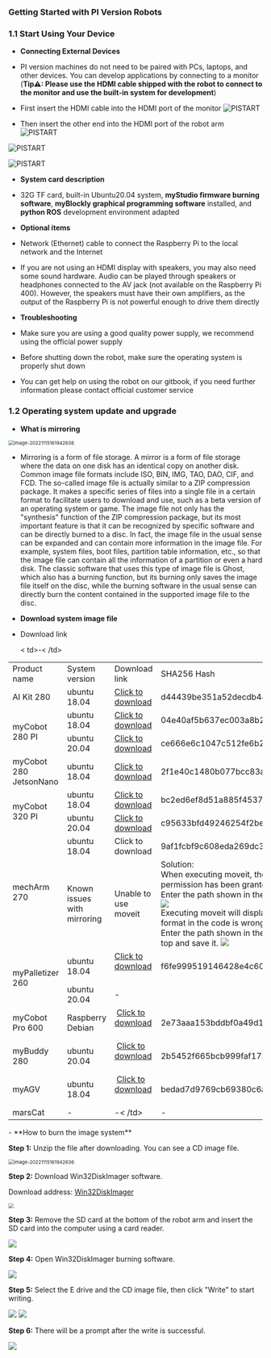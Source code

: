 ### Getting Started with PI Version Robots

### 1.1 Start Using Your Device

- **Connecting External Devices**

- PI version machines do not need to be paired with PCs, laptops, and other devices. You can develop applications by connecting to a monitor (**Tip⚠: Please use the HDMI cable shipped with the robot to connect to the monitor and use the built-in system for development**)

- First insert the HDMI cable into the HDMI port of the monitor
![PISTART](../../../resource/3-FunctionsAndApplications/5.BasicFunction/5.1-Functionlnstruction/PIstart1.jpg)

- Then insert the other end into the HDMI port of the robot arm
![PISTART](../../../resource/3-FunctionsAndApplications/5.BasicFunction/5.1-Functionlnstruction/PIstart2.jpg)

![PISTART](../../../resource/3-FunctionsAndApplications/5.BasicFunction/5.1-Functionlnstruction/PIstart3.jpg)

![PISTART](../../../resource/3-FunctionsAndApplications/5.BasicFunction/5.1-Functionlnstruction/PIstart4.jpg)

- **System card description**

- 32G TF card, built-in Ubuntu20.04 system, **myStudio firmware burning software**, **myBlockly graphical programming software** installed, and **python ROS** development environment adapted

- **Optional items**

- Network (Ethernet) cable to connect the Raspberry Pi to the local network and the Internet

- If you are not using an HDMI display with speakers, you may also need some sound hardware. Audio can be played through speakers or headphones connected to the AV jack (not available on the Raspberry Pi 400). However, the speakers must have their own amplifiers, as the output of the Raspberry Pi is not powerful enough to drive them directly

- **Troubleshooting**

- Make sure you are using a good quality power supply, we recommend using the official power supply

- Before shutting down the robot, make sure the operating system is properly shut down

- You can get help on using the robot on our gitbook, if you need further information please contact official customer service

### 1.2 Operating system update and upgrade

- **What is mirroring**

<img src="../../../resource/3-FunctionsAndApplications/5.BasicFunction/5.1-Functionlnstruction/systemupdata.jpg" alt="image-20221115161942636" style="zoom: 67%;" />

- Mirroring is a form of file storage. A mirror is a form of file storage where the data on one disk has an identical copy on another disk. Common image file formats include ISO, BIN, IMG, TAO, DAO, CIF, and FCD. The so-called image file is actually similar to a ZIP compression package. It makes a specific series of files into a single file in a certain format to facilitate users to download and use, such as a beta version of an operating system or game. The image file not only has the "synthesis" function of the ZIP compression package, but its most important feature is that it can be recognized by specific software and can be directly burned to a disc. In fact, the image file in the usual sense can be expanded and can contain more information in the image file. For example, system files, boot files, partition table information, etc., so that the image file can contain all the information of a partition or even a hard disk. The classic software that uses this type of image file is Ghost, which also has a burning function, but its burning only saves the image file itself on the disc, while the burning software in the usual sense can directly burn the content contained in the supported image file to the disc.

- **Download system image file**

- Download link

<table>
<tr>
<td>Product name</td>
<td>System version</td>
<td>Download link</td>
<td>SHA256 Hash</td>
</tr>
<tr>
<td>AI Kit 280</td>
<td>ubuntu 18.04</td>
<td>
<a href="https://download-elephantrobotics.oss-cn-shenzhen.aliyuncs.com/Product_software/iMage-ISO/AI_Kit/AI_myCobot_280_ubuntu_V20221030-shrink.zip">Click to download</a>
</td>
<td>d44439be351a52decdb4470cb623a032047e223ffce73477d29aa973bb9100e1</td> </tr> <tr> <td rowspan='2'>myCobot 280 PI</td> <td>ubuntu 18.04</td> <td> <a href=" https://download-elephantrobotics.oss-cn-shenzhen.aliyuncs.com/Product_software/iMage-ISO/myCobot-280/myCobot_280_ubuntu_V20221030-shrink.zip">Click to download</a></td> <td>04e40af5b637ec003a8b23ef9012e353361fd336db4e17cf9a65feb75e92927e</td> </tr> <tr> <td>ubuntu 20.04</td> <td> <a href="https://download-elephantrobotics.oss-cn-shenzhen.aliy uncs.com/Product_software/iMage-ISO/myCobot-280/myCobot_280_ubuntu_V20230222_20.04Pi_aarch64_shrunk.img.gz">Click to download</a> </td> <td>ce666e6c1047c512fe6b270336d472e48f231be12808729ed57f743f9d284397</td> </tr> <tr> <td>myCobot 280 JetsonNano</td> <td>ubuntu 18.04</td> <td> <a href="https://down load-elephantrobotics.oss-cn-shenzhen.aliyuncs.com/Product_software/iMage-ISO/myCobot-280JetsonNano/myCobot_280_Jetsonnano_V221101-shrink.zip">Click to download</a> </td> <td>2f1e40c1480b077bcc83abd3b79ac175f25d21e9cc344a014636167ee2eb087c</td> </tr> <tr> <td rowspan='2'>myCobot 320 PI</td> <td>ubuntu 18.04</td> <td> <a href=" https://download-elephantrobotics.oss-cn-shenzhen.aliyuncs.com/Product_software/iMage-ISO/myCobot-320/myCobot_320_ubuntu_V20220805-2.zip">Click to download</a> </td> <td>bc2ed6ef8d51a885f45379392b71e35420638a427d5b4b3a3c9d1803d7e589eb</td> </tr> <tr> <td>ubuntu 20.04</td> <td><a href="https://download-elephantrobotics.oss-cn-shenzhen. aliyuncs.com/Product_software/iMage-ISO/myCobot-320/myCobot_320_ubuntu_V20221101_20.04Pi_aarch64-shrink.zip">Click to download</a> </td> <td>c95633bfd49246254f2be4783c6a91a15212422219157962c93125092aff6b34</td> </tr> <tr> <td rowspan='2'>mechArm 270</td> <td>ubuntu 18.04</td> <td><a h ref="https://download-elephantrobotics.oss-cn-shenzhen.aliyuncs.com/Product_software/iMage-ISO/mechArm-270/mechArm270_V221030-shrink.zip">Click to download</a> </td> <td>9af1fcbf9c608eda269dc395a8d68ea0a270008a88ec8ec3cf97758371a11178<td>
</tr>
<tr>
​ <td>Known issues with mirroring</td>
​ <td>Unable to use moveit</td>
​ <td>
Solution:
</br>When executing moveit, the following prompt will appear, indicating that no permission has been granted:
<img src="../../resourse/19-mirroring/15.2-mirroring-burning/15.2No permission.png">
</br>Enter the path shown in the figure and grant the executable permission to the py file
<img src="../../resourse/19-mirroring/15.2-mirroring-burning/15.2give permission.png">
</br>Executing moveit will display the following prompt, indicating that the encoding format in the code is wrong:
<img src="../../resourse/19-mirroring/15.2-mirroring-burning/15.2encoding error.png">
</br>Enter the path shown in the figure, open the py file and enter: #coding=utf8 at the top and save it.
<img src="../../resourse/19-mirroring/15.2-mirroring-burning/15.2coding.png">
</td>
</tr>
<tr>
​ <td rowspan='2'>myPalletizer 260</td>
​ <td>ubuntu 18.04</td> ​ <td><a href="https://download-elephantrobotics.oss-cn-shenzhen.aliyuncs.com/Product_software/iMage-ISO/myCobot-280/myCobot_280_ubuntu_V20221030-shrink.zip">Click to download </a> ​ </td> ​ <td>f6fe999519146428e4c60960b242f647ae5c73c704852d686b28580b3a3f695d</td> </tr> <tr> ​ <td>ubuntu 20.04</td> ​ <td>-</td> ​ < td>-< /td> </tr> <tr> ​<td>myCobot Pro 600</td> ​ <td>Raspberry Debian</td> ​ <td> ​ <a href="https://download-elephantrobotics.oss-cn-shenzhen.aliyuncs.com/Product_software/ iMage-ISO/myCobot-Pro-600/myCobot_Pro_600_bebian_V20221021.zip">Click to download</a> ​ </td> ​ <td>2e73aaa153bddbf0a49d18669a254b27403f17f8e989c05d13836d7c1f8bd4d 9</td> </tr> <tr> ​ <td>myBuddy 280</ td> ​ <td>ubuntu 20.04</td> ​ <td> ​ <a href="https://download-elephantrobotics.oss-cn-shenzhen.aliyuncs.com/Product_software/iMage-ISO/myBuddy-280/myBuddy_280_ubuntu_V20221028_20.04Pi_aarch64_shrunk.img.gz ">Click to download</a> ​ </td> ​ <td>2b5452f665bcb999faf1727b2103dc1e5745705f5706728e140d62906b099920</td> </tr> <tr> ​ <td>myAGV</td> ​ <td>ubuntu 18.04</td> ​ <td> ​ <a href="https://download-elephantrobotics.oss-cn-shenzhen.aliyuncs.com/Product_software/iMage-ISO/myAGV/myAGV_ubuntu18.04_20221028-shrink.zip"> Click to download</a> ​ </td> <td>bedad7d9769cb69380c6a4b9742ba7aefc21db41ab239172b7a5a7b632453baa</td> </tr> <tr> ​ <td>marsCat</td> ​ <td>-</td> ​ <td>-< /td> ​ <td>-</td> </tr> </table> - **How ​​to burn the image system**

**Step 1:** Unzip the file after downloading. You can see a CD image file.

<img src="../../../resource/3-FunctionsAndApplications/5.BasicFunction/5.1-Functionlnstruction/1.PNG" alt="image-20221115161942636" style="zoom: 67%;" />

**Step 2:** Download Win32DiskImager software.

Download address: [Win32DiskImager](https://sourceforge.net/projects/win32diskimager/)

<img src="../../../resource/3-FunctionsAndApplications/5.BasicFunction/5.1-Functionlnstruction/systemup2.PNG" style="zoom: 67%;" />

**Step 3:** Remove the SD card at the bottom of the robot arm and insert the SD card into the computer using a card reader.

<img src="../../../resource/3-FunctionsAndApplications/5.BasicFunction/5.1-Functionlnstruction/systemup3.PNG">

**Step 4:** Open Win32DiskImager burning software.

<img src="../../../resource/3-FunctionsAndApplications/5.BasicFunction/5.1-Functionlnstruction/systemup4.PNG">

**Step 5:** Select the E drive and the CD image file, then click "Write" to start writing.

<img src="../../../resource/3-FunctionsAndApplications/5.BasicFunction/5.1-Functionlnstruction/systemup5.PNG">

<img src="../../../resource/3-FunctionsAndApplications/5.BasicFunction/5.1-Functionlnstruction/systemup6.PNG">

**Step 6:** There will be a prompt after the write is successful.

<img src="../../../resource/3-FunctionsAndApplications/5.BasicFunction/5.1-Functionlnstruction/systemup7.PNG">